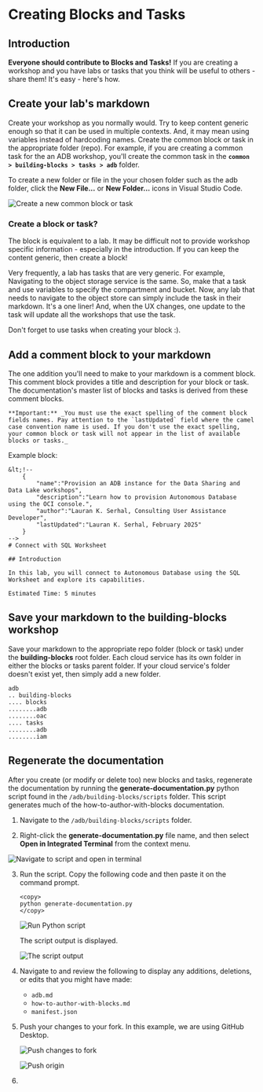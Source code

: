 # Creating Blocks and Tasks

## Introduction

**Everyone should contribute to Blocks and Tasks!** If you are creating a workshop and you have labs or tasks that you think will be useful to others - share them! It's easy - here's how.

## Create your lab's markdown

Create your workshop as you normally would. Try to keep content generic enough so that it can be used in multiple contexts. And, it may mean using variables instead of hardcoding names. Create the common block or task in the appropriate folder (repo). For example, if you are creating a common task for the an ADB workshop, you'll create the common task in the **`common > building-blocks > tasks > adb`** folder.

To create a new folder or file in the your chosen folder such as the adb folder, click the **New File...** or **New Folder...** icons in Visual Studio Code.


  ![Create a new common block or task](images/create-file-folder-icon-vsc.png " ")

### Create a block or task?

The block is equivalent to a lab. It may be difficult not to provide workshop specific information - especially in the introduction. If you can keep the content generic, then create a block!

Very frequently, a lab has tasks that are very generic. For example, Navigating to the object storage service is the same. So, make that a task and use variables to specify the compartment and bucket. Now, any lab that needs to navigate to the object store can simply include the task in their markdown. It's a one liner! And, when the UX changes, one update to the task will update all the workshops that use the task.

Don't forget to use tasks when creating your block :).

## Add a comment block to your markdown

The one addition you'll need to make to your markdown is a comment block. This comment block provides a title and description for your block or task. The documentation's master list of blocks and tasks is derived from these comment blocks.

    **Important:** _You must use the exact spelling of the comment block fields names. Pay attention to the `lastUpdated` field where the camel case convention name is used. If you don't use the exact spelling, your common block or task will not appear in the list of available blocks or tasks._

Example block:
```
&lt;!--
    {
        "name":"Provision an ADB instance for the Data Sharing and Data Lake workshops",
        "description":"Learn how to provision Autonomous Database using the OCI console.",
        "author":"Lauran K. Serhal, Consulting User Assistance Developer",
        "lastUpdated":"Lauran K. Serhal, February 2025"
    }
-->
# Connect with SQL Worksheet

## Introduction

In this lab, you will connect to Autonomous Database using the SQL Worksheet and explore its capabilities.

Estimated Time: 5 minutes
```

## Save your markdown to the building-blocks workshop

Save your markdown to the appropriate repo folder (block or task) under the **building-blocks** root folder. Each cloud service has its own folder in either the blocks or tasks parent folder. If your cloud service's folder doesn't exist yet, then simply add a new folder.

```
adb
.. building-blocks
.... blocks
........adb
........oac
.... tasks
........adb
........iam

```

## Regenerate the documentation
After you create (or modify or delete too) new blocks and tasks, regenerate the documentation by running the **generate-documentation.py** python script found in the `/adb/building-blocks/scripts` folder. This script generates much of the how-to-author-with-blocks documentation.

1. Navigate to the `/adb/building-blocks/scripts` folder.

2. Right-click the **generate-documentation.py** file name, and then select **Open in Integrated Terminal** from the context menu.

![Navigate to script and open in terminal](images/open-integrated-terminal.png " ")

3. Run the script. Copy the following code and then paste it on the command prompt.

    ```
    <copy>
    python generate-documentation.py
    </copy>
    ```

    ![Run Python script](./images/run-python-script.png " ")

    The script output is displayed.

    ![The script output](./images/script-output.png " ")

4. Navigate to and review the following to display any additions, deletions, or edits that you might have made:

    * `adb.md`
    * `how-to-author-with-blocks.md`
    * `manifest.json`

5. Push your changes to your fork. In this example, we are using GitHub Desktop.

    ![Push changes to fork](./images/push-to-fork.png " ")

    ![Push origin](./images/push-origin.png " ")

6. 

